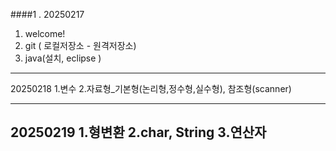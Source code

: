 ####1 . 20250217
1. welcome!
2. git ( 로컬저장소 - 원격저장소)
3. java(설치, eclipse )

---

20250218
1.변수
2.자료형_기본형(논리형,정수형,실수형), 참조형(scanner)

-------
20250219
1.형변환
2.char, String
3.연산자
-----
